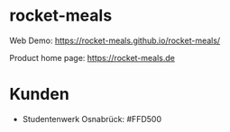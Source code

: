 # rocket-meals

Web Demo: https://rocket-meals.github.io/rocket-meals/


Product home page: https://rocket-meals.de



# Kunden

- Studentenwerk Osnabrück: #FFD500